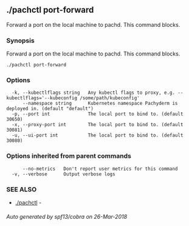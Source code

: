 ## ./pachctl port-forward

Forward a port on the local machine to pachd. This command blocks.

### Synopsis


Forward a port on the local machine to pachd. This command blocks.

```
./pachctl port-forward
```

### Options

```
  -k, --kubectlflags string   Any kubectl flags to proxy, e.g. --kubectlflags='--kubeconfig /some/path/kubeconfig'
      --namespace string      Kubernetes namespace Pachyderm is deployed in. (default "default")
  -p, --port int              The local port to bind to. (default 30650)
  -x, --proxy-port int        The local port to bind to. (default 30081)
  -u, --ui-port int           The local port to bind to. (default 30080)
```

### Options inherited from parent commands

```
      --no-metrics   Don't report user metrics for this command
  -v, --verbose      Output verbose logs
```

### SEE ALSO
* [./pachctl](./pachctl.md)	 - 

###### Auto generated by spf13/cobra on 26-Mar-2018
